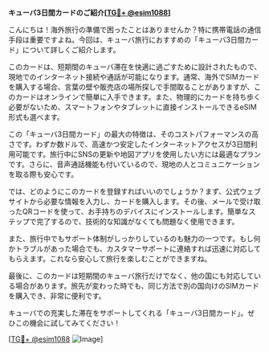**キューバ3日間カードのご紹介[[TG💪+ @esim1088](https://t.me/s/esim1088)]**

こんにちは！海外旅行の準備で困ったことはありませんか？特に携帯電話の通信手段は重要ですよね。今回は、キューバ旅行におすすめの「キューバ3日間カード」について詳しくご紹介します。

このカードは、短期間のキューバ滞在を快適に過ごすために設計されたもので、現地でのインターネット接続や通話が可能になります。通常、海外でSIMカードを購入する場合、言葉の壁や販売店の場所探しで手間取ることがありますが、このカードはオンラインで簡単に入手できます。また、物理的にカードを持ち歩く必要がないため、スマートフォンやタブレットに直接インストールできるeSIM形式も選べます。

この「キューバ3日間カード」の最大の特徴は、そのコストパフォーマンスの高さです。わずか数ドルで、高速かつ安定したインターネットアクセスが3日間利用可能です。旅行中にSNSの更新や地図アプリを使用したい方には最適なプランです。さらに、音声通話機能も付いているので、現地の人とコミュニケーションを取る際も安心です。

では、どのようにこのカードを登録すればいいのでしょうか？まず、公式ウェブサイトから必要な情報を入力し、カードを購入します。その後、メールで受け取ったQRコードを使って、お手持ちのデバイスにインストールします。簡単なステップで完了するので、技術的な知識がなくても問題なく使用できます。

また、旅行中でもサポート体制がしっかりしているのも魅力の一つです。もし何かトラブルがあった場合でも、カスタマーサポートに連絡すれば迅速に対応してもらえます。これなら安心して旅行を楽しむことができますね。

最後に、このカードは短期間のキューバ旅行だけでなく、他の国にも対応している場合があります。旅先が変わった時でも、同じ方法で別の国向けのSIMカードを購入でき、非常に便利です。

キューバでの充実した滞在をサポートしてくれる「キューバ3日間カード」。ぜひこの機会に試してみてください！

[[TG💪+ @esim1088](https://t.me/s/esim1088) ![Image](https://i.postimg.cc/Y0z9fWf4/image.png)]